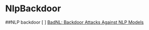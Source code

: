 # NlpBackdoor
##NLP backdoor
[ ] [BadNL: Backdoor Attacks Against NLP Models](https://arxiv.org/abs/2006.01043)

